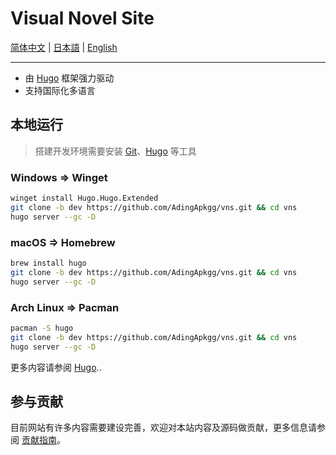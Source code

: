 # Visual Novel Site

[简体中文](README.zh.md) | [日本語](README.ja.md) | [English](README.md)

***

- 由 [Hugo](https://gohugo.io/) 框架强力驱动
- 支持国际化多语言

## 本地运行

> 搭建开发环境需要安装 [Git](https://git-scm.com/)、[Hugo](https://gohugo.io/) 等工具

### Windows => Winget

```sh
winget install Hugo.Hugo.Extended
git clone -b dev https://github.com/AdingApkgg/vns.git && cd vns
hugo server --gc -D
```

### macOS => Homebrew

```sh
brew install hugo
git clone -b dev https://github.com/AdingApkgg/vns.git && cd vns
hugo server --gc -D
```

### Arch Linux => Pacman

```sh
pacman -S hugo
git clone -b dev https://github.com/AdingApkgg/vns.git && cd vns
hugo server --gc -D
```

更多内容请参阅 [Hugo](https://gohugo.io/)..

## 参与贡献

目前网站有许多内容需要建设完善，欢迎对本站内容及源码做贡献，更多信息请参阅 [贡献指南](/content/zh/docs/postscript/contribute.md)。
